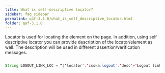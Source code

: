 ```yaml
---
title: What is self-descriptive locator?
sidebar: faq_sidebar
permalink: qaf-3.1.0/what_is_self_descriptive_locator.html
folder: qaf-3.1.0
---
```



Locator is used for locating the element on the page. In addition, using self descriptive locator you can provide description of the locator/element as well. The description will be used in different assertion/verification messages.

```java

String LOGOUT_LINK_LOC = “{‘locator’:'css=a.logout’,'desc’='Logout link’}”;

```
